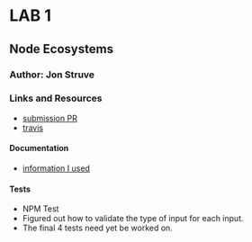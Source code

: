 # LAB 1 

## Node Ecosystems

### Author: Jon Struve

### Links and Resources
* [submission PR](https://github.com/DeltaV401/401-lab-01/pull/1)
* [travis](https://travis-ci.com/DeltaV401/401-lab-01)

#### Documentation
* [information I used](https://jestjs.io/docs/en/expect)

#### Tests
* NPM Test
* Figured out how to validate the type of input for each input.
* The final 4 tests need yet be worked on.
